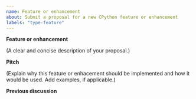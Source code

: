 ```yaml
---
name: Feature or enhancement
about: Submit a proposal for a new CPython feature or enhancement
labels: "type-feature"
---
```


**Feature or enhancement**

(A clear and concise description of your proposal.)

**Pitch**

(Explain why this feature or enhacement should be implemented and how it would be used.
 Add examples, if applicable.)

**Previous discussion**

<!--
  New features to Python should first be discussed elsewhere before creating issues on GitHub,
  for example in the "ideas" category (https://discuss.python.org/c/ideas/6) of discuss.python.org,
  or the python-ideas mailing list (https://mail.python.org/mailman3/lists/python-ideas.python.org/).
  Use this space to post links to the places where you have already discussed this feature proposal:
-->


<!--
You can freely edit this text. Remove any lines you believe are unnecessary.
-->